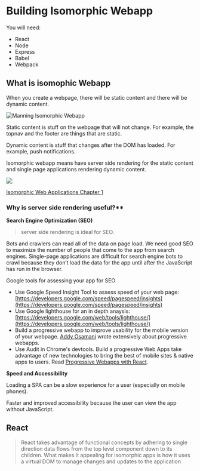# Building Isomorphic Webapp

You will need: 
* React
* Node
* Express
* Babel
* Webpack


## What is isomophic Webapp

When you create a webpage, there will be static content and there will be dynamic content. 

![Manning Isomorphic Webapp](https://dpzbhybb2pdcj.cloudfront.net/gordon/v-10/Figures/01_09.png)

Static content is stuff on the webpage that will not change. For example, the topnav and the footer are things that are static.

Dynamic content is stuff that changes after the DOM has loaded. For example, push notifications.

Isomorphic webapp means have server side rendering for the static content and single page applications rendering dynamic content.

![](https://dpzbhybb2pdcj.cloudfront.net/gordon/v-10/Figures/01_10.png)

[Isomorphic Web Applications Chapter 1](https://livebook.manning.com/#!/book/isomorphic-web-applications/chapter-1/v-10/106)

### Why is server side rendering useful?**

**Search Engine Optimization (SEO)**
> server side rendering is ideal for SEO.

Bots and crawlers can read all of the data on page load. We need good SEO to maximize the number of people that come to the app from search engines. Single-page applications are difficult for search engine bots to crawl because they don’t load the data for the app until after the JavaScript has run in the browser.

Google tools for assessing your app for SEO

* Use Google Speed Insight Tool to assess speed of your web page:
[https://developers.google.com/speed/pagespeed/insights](https://developers.google.com/speed/pagespeed/insights)
* Use Google lighthouse for an in depth anaysis: [https://developers.google.com/web/tools/lighthouse/](https://developers.google.com/web/tools/lighthouse/)* Build a progressive webapp to improve usability for the mobile version of your webpage. [Addy Osamani](https://addyosmani.com/blog/getting-started-with-progressive-web-apps/) wrote extensively about progressive webapps.
* Use Audit in Chrome's devtools. Build a progressive Web Apps take advantage of new technologies to bring the best of mobile sites & native apps to users. Read [Progressive Webapps with React](https://medium.com/@addyosmani/progressive-web-apps-with-react-js-part-i-introduction-50679aef2b12).

**Speed and Accessibility**

Loading a SPA can be a slow experience for a user (especially on mobile phones).

Faster and improved accessibility because the user can view the app without JavaScript.

## React

> React takes advantage of functional concepts by adhering to single direction data flows from the top level component down to its children. What makes it appealing for isomorphic apps is how it uses a virtual DOM to manage changes and updates to the application